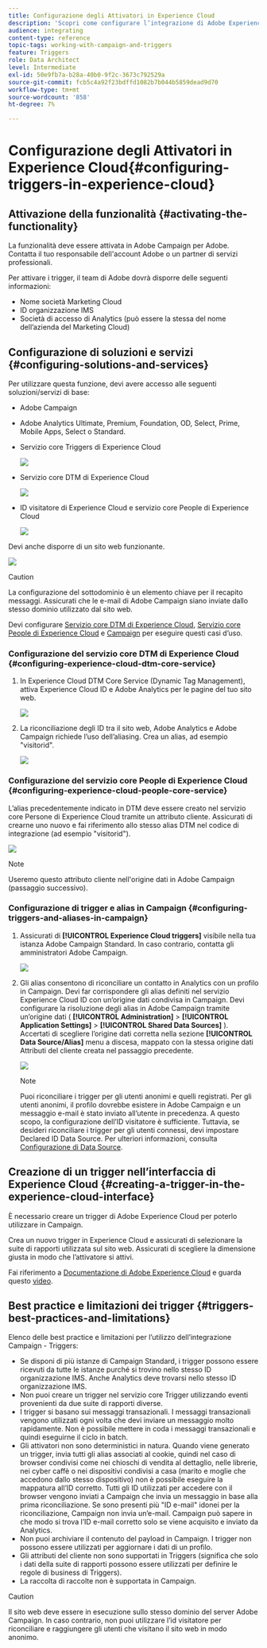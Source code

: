 ```yaml
---
title: Configurazione degli Attivatori in Experience Cloud
description: 'Scopri come configurare l’integrazione di Adobe Experience Cloud Triggers per iniziare a inviare consegne personalizzate ai clienti in base ai loro comportamenti precedenti. '
audience: integrating
content-type: reference
topic-tags: working-with-campaign-and-triggers
feature: Triggers
role: Data Architect
level: Intermediate
exl-id: 50e9fb7a-b28a-40b0-9f2c-3673c792529a
source-git-commit: fcb5c4a92f23bdffd1082b7b044b5859dead9d70
workflow-type: tm+mt
source-wordcount: '858'
ht-degree: 7%

---
```


# Configurazione degli Attivatori in Experience Cloud{#configuring-triggers-in-experience-cloud}

## Attivazione della funzionalità {#activating-the-functionality}

La funzionalità deve essere attivata in Adobe Campaign per Adobe. Contatta il tuo responsabile dell&#39;account Adobe o un partner di servizi professionali.

Per attivare i trigger, il team di Adobe dovrà disporre delle seguenti informazioni:

* Nome società Marketing Cloud
* ID organizzazione IMS
* Società di accesso di Analytics (può essere la stessa del nome dell’azienda del Marketing Cloud)

## Configurazione di soluzioni e servizi {#configuring-solutions-and-services}

Per utilizzare questa funzione, devi avere accesso alle seguenti soluzioni/servizi di base:

* Adobe Campaign
* Adobe Analytics Ultimate, Premium, Foundation, OD, Select, Prime, Mobile Apps, Select o Standard.
* Servizio core Triggers di Experience Cloud

   ![](assets/trigger_uc_prereq_1.png)

* Servizio core DTM di Experience Cloud

   ![](assets/trigger_uc_prereq_2.png)

* ID visitatore di Experience Cloud e servizio core People di Experience Cloud

   ![](assets/trigger_uc_prereq_3.png)

Devi anche disporre di un sito web funzionante.

![](assets/trigger_uc_prereq_4.png)

>[!CAUTION]
>
>La configurazione del sottodominio è un elemento chiave per il recapito messaggi. Assicurati che le e-mail di Adobe Campaign siano inviate dallo stesso dominio utilizzato dal sito web.

Devi configurare [Servizio core DTM di Experience Cloud](#configuring-experience-cloud-dtm-core-service), [Servizio core People di Experience Cloud](#configuring-experience-cloud-people-core-service) e [Campaign](#configuring-triggers-and-aliases-in-campaign) per eseguire questi casi d’uso.

### Configurazione del servizio core DTM di Experience Cloud {#configuring-experience-cloud-dtm-core-service}

1. In Experience Cloud DTM Core Service (Dynamic Tag Management), attiva Experience Cloud ID e Adobe Analytics per le pagine del tuo sito web.

   ![](assets/trigger_uc_conf_1.png)

1. La riconciliazione degli ID tra il sito web, Adobe Analytics e Adobe Campaign richiede l’uso dell’aliasing. Crea un alias, ad esempio &quot;visitorid&quot;.

   ![](assets/trigger_uc_conf_2.png)

### Configurazione del servizio core People di Experience Cloud {#configuring-experience-cloud-people-core-service}

L’alias precedentemente indicato in DTM deve essere creato nel servizio core Persone di Experience Cloud tramite un attributo cliente. Assicurati di crearne uno nuovo e fai riferimento allo stesso alias DTM nel codice di integrazione (ad esempio &quot;visitorid&quot;).

![](assets/trigger_uc_conf_3.png)

>[!NOTE]
>
>Useremo questo attributo cliente nell&#39;origine dati in Adobe Campaign (passaggio successivo).

### Configurazione di trigger e alias in Campaign {#configuring-triggers-and-aliases-in-campaign}

1. Assicurati di **[!UICONTROL Experience Cloud triggers]** visibile nella tua istanza Adobe Campaign Standard. In caso contrario, contatta gli amministratori Adobe Campaign.

   ![](assets/remarketing_1.png)

1. Gli alias consentono di riconciliare un contatto in Analytics con un profilo in Campaign. Devi far corrispondere gli alias definiti nel servizio Experience Cloud ID con un’origine dati condivisa in Campaign. Devi configurare la risoluzione degli alias in Adobe Campaign tramite un’origine dati ( **[!UICONTROL Administration]** > **[!UICONTROL Application Settings]** > **[!UICONTROL Shared Data Sources]** ). Accertati di scegliere l’origine dati corretta nella sezione **[!UICONTROL Data Source/Alias]** menu a discesa, mappato con la stessa origine dati Attributi del cliente creata nel passaggio precedente.

   ![](assets/trigger_uc_conf_5.png)

   >[!NOTE]
   >
   >Puoi riconciliare i trigger per gli utenti anonimi e quelli registrati. Per gli utenti anonimi, il profilo dovrebbe esistere in Adobe Campaign e un messaggio e-mail è stato inviato all’utente in precedenza. A questo scopo, la configurazione dell’ID visitatore è sufficiente. Tuttavia, se desideri riconciliare i trigger per gli utenti connessi, devi impostare Declared ID Data Source. Per ulteriori informazioni, consulta [Configurazione di Data Source](../../integrating/using/provisioning-and-configuring-integration-with-audience-manager-or-people-core-service.md#step-2--configure-the-data-sources).

## Creazione di un trigger nell’interfaccia di Experience Cloud {#creating-a-trigger-in-the-experience-cloud-interface}

È necessario creare un trigger di Adobe Experience Cloud per poterlo utilizzare in Campaign.

Crea un nuovo trigger in Experience Cloud e assicurati di selezionare la suite di rapporti utilizzata sul sito web. Assicurati di scegliere la dimensione giusta in modo che l’attivatore si attivi.

Fai riferimento a [Documentazione di Adobe Experience Cloud](https://experienceleague.adobe.com/docs/core-services/interface/activation/triggers.html) e guarda questo [video](https://helpx.adobe.com/it/marketing-cloud/how-to/email-marketing.html#step-two).

## Best practice e limitazioni dei trigger {#triggers-best-practices-and-limitations}

Elenco delle best practice e limitazioni per l’utilizzo dell’integrazione Campaign - Triggers:

* Se disponi di più istanze di Campaign Standard, i trigger possono essere ricevuti da tutte le istanze purché si trovino nello stesso ID organizzazione IMS. Anche Analytics deve trovarsi nello stesso ID organizzazione IMS.
* Non puoi creare un trigger nel servizio core Trigger utilizzando eventi provenienti da due suite di rapporti diverse.
* I trigger si basano sui messaggi transazionali. I messaggi transazionali vengono utilizzati ogni volta che devi inviare un messaggio molto rapidamente. Non è possibile mettere in coda i messaggi transazionali e quindi eseguirne il ciclo in batch.
* Gli attivatori non sono deterministici in natura. Quando viene generato un trigger, invia tutti gli alias associati al cookie, quindi nel caso di browser condivisi come nei chioschi di vendita al dettaglio, nelle librerie, nei cyber caffè o nei dispositivi condivisi a casa (marito e moglie che accedono dallo stesso dispositivo) non è possibile eseguire la mappatura all’ID corretto. Tutti gli ID utilizzati per accedere con il browser vengono inviati a Campaign che invia un messaggio in base alla prima riconciliazione. Se sono presenti più &quot;ID e-mail&quot; idonei per la riconciliazione, Campaign non invia un’e-mail. Campaign può sapere in che modo si trova l’ID e-mail corretto solo se viene acquisito e inviato da Analytics.
* Non puoi archiviare il contenuto del payload in Campaign. I trigger non possono essere utilizzati per aggiornare i dati di un profilo.
* Gli attributi del cliente non sono supportati in Triggers (significa che solo i dati della suite di rapporti possono essere utilizzati per definire le regole di business di Triggers).
* La raccolta di raccolte non è supportata in Campaign.

>[!CAUTION]
>
>Il sito web deve essere in esecuzione sullo stesso dominio del server Adobe Campaign. In caso contrario, non puoi utilizzare l’id visitatore per riconciliare e raggiungere gli utenti che visitano il sito web in modo anonimo.
